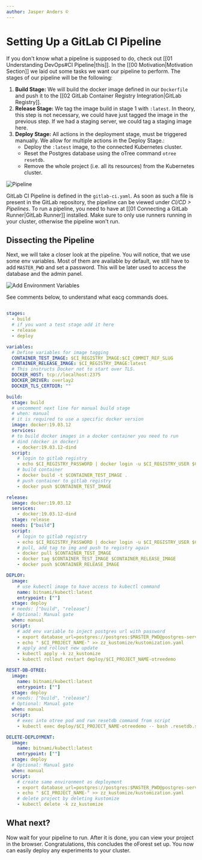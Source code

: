 ```yaml
---
author: Jasper Anders ©
---
```


# Setting Up a GitLab CI Pipeline

If you don't know what a pipeline is supposed to do, check out [[01 Understanding DevOps#CI Pipeline|this]]. In the [[00 Motivation|Motivation Section]] we laid out some tasks we want our pipeline to perform. The stages of our pipeline will be the following:

1. **Build Stage:** We will build the docker image defined in our `Dockerfile` and push it to the [[02 GitLab Container Registry Integration|GitLab Registry]]. 
2. **Release Stage:** We tag the image build in stage 1 with `:latest`. In theory, this step is not necessary, we could have just tagged the image in the previous step. If we had a staging server, we could tag a staging image here.
3. **Deploy Stage:** All actions in the deployment stage, must be triggered manually. We allow for multiple actions in the Deploy Stage.: 
	- Deploy the `:latest` image, to the connected Kubernetes cluster. 
	- Reset the Postgres database using the oTree command `otree resetdb`.
	- Remove the whole project (i.e. all its resources) from the Kubernetes cluster.

![Pipeline](Pipeline.png)

GitLab CI Pipeline is defined in the `gitlab-ci.yaml`. As soon as such a file is present in the GitLab repository, the pipeline can be viewed under _CI/CD > Pipelines_.  To run a pipeline, you need to have at [[01 Connecting a GitLab Runner|GitLab Runner]] installed. Make sure to only use runners running in your cluster, otherwise the pipeline won't run.

## Dissecting the Pipeline

Next, we will take a closer look at the pipeline. You will notice, that we use some env variables. Most of them are available by default, we still have to add `MASTER_PWD` and set a password. This will be later used to access the database and the admin panel.

![Add Environment Variables](EnvironmentVariables.png)

See comments below, to understand what eacg commands does.

```YAML

stages:
  - build
  # if you want a test stage add it here
  - release
  - deploy

variables:
  # Define variables for image tagging
  CONTAINER_TEST_IMAGE: $CI_REGISTRY_IMAGE:$CI_COMMIT_REF_SLUG
  CONTAINER_RELEASE_IMAGE: $CI_REGISTRY_IMAGE:latest
  # This instructs Docker not to start over TLS.
  DOCKER_HOST: tcp://localhost:2375
  DOCKER_DRIVER: overlay2
  DOCKER_TLS_CERTDIR: ""

build:
  stage: build
  # uncomment next line for manual build stage
  # when: manual
  # it is required to use a specific docker version
  image: docker:19.03.12
  services:
  # to build docker images in a docker container you need to run
  # dind (docker in docker) 
    - docker:19.03.12-dind
  script:
    # login to gitlab registry
    - echo $CI_REGISTRY_PASSWORD | docker login -u $CI_REGISTRY_USER $CI_REGISTRY --password-stdin
    # build container
    - docker build -t $CONTAINER_TEST_IMAGE .
    # push container to gitlab registry
    - docker push $CONTAINER_TEST_IMAGE

release:
  image: docker:19.03.12
  services:
    - docker:19.03.12-dind
  stage: release
  needs: ["build"]
  script:
    # login to gitlab registry
    - echo $CI_REGISTRY_PASSWORD | docker login -u $CI_REGISTRY_USER $CI_REGISTRY --password-stdin
    # pull, add tag to img and push to registry again
    - docker pull $CONTAINER_TEST_IMAGE
    - docker tag $CONTAINER_TEST_IMAGE $CONTAINER_RELEASE_IMAGE
    - docker push $CONTAINER_RELEASE_IMAGE

DEPLOY:
  image:
    # use kubectl image to have access to kubectl command
    name: bitnami/kubectl:latest
    entrypoint: [""]
  stage: deploy
  # needs: ["build", "release"]
  # Optional: Manual gate
  when: manual
  script:
    # add env variable to inject postgres url with password
    - export database_url=postgres://postgres:$MASTER_PWD@postgres-service:5432/django_db
    - echo " $CI_PROJECT_NAME-" >> zz_kustomize/kustomization.yaml
    # apply and rollout new update
    - kubectl apply -k zz_kustomize
    - kubectl rollout restart deploy/$CI_PROJECT_NAME-otreedemo

RESET-DB-OTREE:
  image:
    name: bitnami/kubectl:latest
    entrypoint: [""]
  stage: deploy
  # needs: ["build", "release"]
  # Optional: Manual gate
  when: manual
  script:
    # exec into otree pod and run resetdb command from script
    - kubectl exec deploy/$CI_PROJECT_NAME-otreedemo -- bash .resetdb.sh

DELETE-DEPLOYMENT:
  image:
    name: bitnami/kubectl:latest
    entrypoint: [""]
  stage: deploy
  # Optional: Manual gate
  when: manual
  script:
    # create same environment as deployment
    - export database_url=postgres://postgres:$MASTER_PWD@postgres-service:5432/django_db
    - echo " $CI_PROJECT_NAME-" >> zz_kustomize/kustomization.yaml
    # delete project by deleting kustomize
    - kubectl delete -k zz_kustomize
```

## What next?

Now wait for your pipeline to run. After it is done, you can view your project in the browser. Congratulations, this concludes the oForest set up. You now can easily deploy any experiments to your cluster.